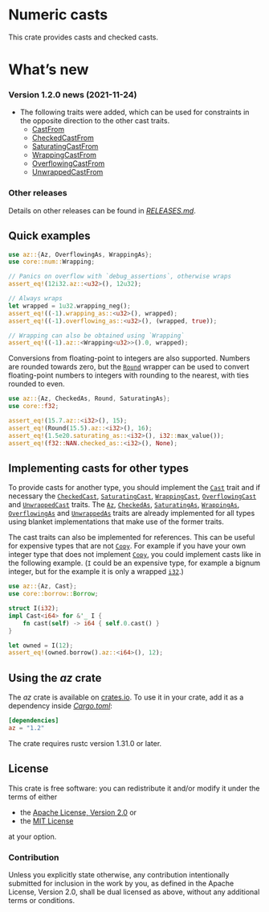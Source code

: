 <!-- Copyright © 2019–2021 Trevor Spiteri -->

<!-- Copying and distribution of this file, with or without
modification, are permitted in any medium without royalty provided the
copyright notice and this notice are preserved. This file is offered
as-is, without any warranty. -->

# Numeric casts

This crate provides casts and checked casts.

# What’s new

### Version 1.2.0 news (2021-11-24)

  * The following traits were added, which can be used for constraints in the
    opposite direction to the other cast traits.
      * [CastFrom][cf-1-2]
      * [CheckedCastFrom][ccf-1-2]
      * [SaturatingCastFrom][scf-1-2]
      * [WrappingCastFrom][wcf-1-2]
      * [OverflowingCastFrom][ocf-1-2]
      * [UnwrappedCastFrom][ucf-1-2]

[ccf-1-2]: https://docs.rs/az/~1.2/az/trait.CheckedCastFrom.html
[cf-1-2]: https://docs.rs/az/~1.2/az/trait.CastFrom.html
[ocf-1-2]: https://docs.rs/az/~1.2/az/trait.OverflowingCastFrom.html
[scf-1-2]: https://docs.rs/az/~1.2/az/trait.SaturatingCastFrom.html
[ucf-1-2]: https://docs.rs/az/~1.2/az/trait.UnwrappedCastFrom.html
[wcf-1-2]: https://docs.rs/az/~1.2/az/trait.WrappingCastFrom.html

### Other releases

Details on other releases can be found in [*RELEASES.md*].

[*RELEASES.md*]: https://gitlab.com/tspiteri/az/blob/master/RELEASES.md

## Quick examples

```rust
use az::{Az, OverflowingAs, WrappingAs};
use core::num::Wrapping;

// Panics on overflow with `debug_assertions`, otherwise wraps
assert_eq!(12i32.az::<u32>(), 12u32);

// Always wraps
let wrapped = 1u32.wrapping_neg();
assert_eq!((-1).wrapping_as::<u32>(), wrapped);
assert_eq!((-1).overflowing_as::<u32>(), (wrapped, true));

// Wrapping can also be obtained using `Wrapping`
assert_eq!((-1).az::<Wrapping<u32>>().0, wrapped);
```

Conversions from floating-point to integers are also supported.
Numbers are rounded towards zero, but the [`Round`] wrapper can be
used to convert floating-point numbers to integers with rounding to
the nearest, with ties rounded to even.

```rust
use az::{Az, CheckedAs, Round, SaturatingAs};
use core::f32;

assert_eq!(15.7.az::<i32>(), 15);
assert_eq!(Round(15.5).az::<i32>(), 16);
assert_eq!(1.5e20.saturating_as::<i32>(), i32::max_value());
assert_eq!(f32::NAN.checked_as::<i32>(), None);
```

## Implementing casts for other types

To provide casts for another type, you should implement the [`Cast`]
trait and if necessary the [`CheckedCast`], [`SaturatingCast`],
[`WrappingCast`], [`OverflowingCast`] and [`UnwrappedCast`] traits.
The [`Az`], [`CheckedAs`], [`SaturatingAs`], [`WrappingAs`],
[`OverflowingAs`] and [`UnwrappedAs`] traits are already implemented
for all types using blanket implementations that make use of the
former traits.

The cast traits can also be implemented for references. This can be
useful for expensive types that are not [`Copy`]. For example if you
have your own integer type that does not implement [`Copy`], you could
implement casts like in the following example. (`I` could be an
expensive type, for example a bignum integer, but for the example it
is only a wrapped [`i32`].)

```rust
use az::{Az, Cast};
use core::borrow::Borrow;

struct I(i32);
impl Cast<i64> for &'_ I {
    fn cast(self) -> i64 { self.0.cast() }
}

let owned = I(12);
assert_eq!(owned.borrow().az::<i64>(), 12);
```

## Using the *az* crate

The *az* crate is available on [crates.io][*az* crate]. To use it in
your crate, add it as a dependency inside [*Cargo.toml*]:

```toml
[dependencies]
az = "1.2"
```

The crate requires rustc version 1.31.0 or later.

## License

This crate is free software: you can redistribute it and/or modify it
under the terms of either

  * the [Apache License, Version 2.0][LICENSE-APACHE] or
  * the [MIT License][LICENSE-MIT]

at your option.

### Contribution

Unless you explicitly state otherwise, any contribution intentionally
submitted for inclusion in the work by you, as defined in the Apache
License, Version 2.0, shall be dual licensed as above, without any
additional terms or conditions.

[*Cargo.toml*]: https://doc.rust-lang.org/cargo/guide/dependencies.html
[*az* crate]: https://crates.io/crates/az
[LICENSE-APACHE]: https://www.apache.org/licenses/LICENSE-2.0
[LICENSE-MIT]: https://opensource.org/licenses/MIT
[`Az`]: https://docs.rs/az/~1.2/az/trait.Az.html
[`Cast`]: https://docs.rs/az/~1.2/az/trait.Cast.html
[`CheckedAs`]: https://docs.rs/az/~1.2/az/trait.CheckedAs.html
[`CheckedCast`]: https://docs.rs/az/~1.2/az/trait.CheckedCast.html
[`Copy`]: https://doc.rust-lang.org/nightly/core/marker/trait.Copy.html
[`OverflowingAs`]: https://docs.rs/az/~1.2/az/trait.OverflowingAs.html
[`OverflowingCast`]: https://docs.rs/az/~1.2/az/trait.OverflowingCast.html
[`Round`]: https://docs.rs/az/~1.2/az/struct.Round.html
[`SaturatingAs`]: https://docs.rs/az/~1.2/az/trait.SaturatingAs.html
[`SaturatingCast`]: https://docs.rs/az/~1.2/az/trait.SaturatingCast.html
[`UnwrappedAs`]: https://docs.rs/az/~1.2/az/trait.UnwrappedAs.html
[`UnwrappedCast`]: https://docs.rs/az/~1.2/az/trait.UnwrappedCast.html
[`WrappingAs`]: https://docs.rs/az/~1.2/az/trait.WrappingAs.html
[`WrappingCast`]: https://docs.rs/az/~1.2/az/trait.WrappingCast.html
[`i32`]: https://doc.rust-lang.org/nightly/std/primitive.i32.html
